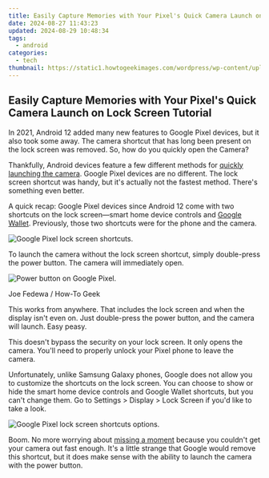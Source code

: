 ```yaml
---
title: Easily Capture Memories with Your Pixel's Quick Camera Launch on Lock Screen Tutorial
date: 2024-08-27 11:43:23
updated: 2024-08-29 10:48:34
tags:
  - android
categories:
  - tech
thumbnail: https://static1.howtogeekimages.com/wordpress/wp-content/uploads/2023/09/google-pixel-android-lock-screen.jpg
---
```


## Easily Capture Memories with Your Pixel's Quick Camera Launch on Lock Screen Tutorial

In 2021, Android 12 added many new features to Google Pixel devices, but it also took some away. The camera shortcut that has long been present on the lock screen was removed. So, how do you quickly open the Camera?

 Thankfully, Android devices feature a few different methods for [quickly launching the camera](https://sound-issues.techidaily.com/effective-techniques-to-restore-audio-functionality-in-conexant-smartaudio-hd-devices-compatible-with-windows/). Google Pixel devices are no different. The lock screen shortcut was handy, but it's actually not the fastest method. There's something even better.

 A quick recap: Google Pixel devices since Android 12 come with two shortcuts on the lock screen—smart home device controls and [Google Wallet](https://video-capture.techidaily.com/updated-2024-approved-innovative-techniques-for-secure-and-quality-vimeo-recording/). Previously, those two shortcuts were for the phone and the camera.

![Google Pixel lock screen shortcuts.](https://static1.howtogeekimages.com/wordpress/wp-content/uploads/2023/10/screenshot_20231003-163237.png) 

 To launch the camera without the lock screen shortcut, simply double-press the power button. The camera will immediately open.

![Power button on Google Pixel.](https://static1.howtogeekimages.com/wordpress/wp-content/uploads/2021/04/android-power-button.png) 

Joe Fedewa / How-To Geek

 This works from anywhere. That includes the lock screen and when the display isn't even on. Just double-press the power button, and the camera will launch. Easy peasy.

 This doesn't bypass the security on your lock screen. It only opens the camera. You'll need to properly unlock your Pixel phone to leave the camera.

 Unfortunately, unlike Samsung Galaxy phones, Google does not allow you to customize the shortcuts on the lock screen. You can choose to show or hide the smart home device controls and Google Wallet shortcuts, but you can't change them. Go to Settings > Display > Lock Screen if you'd like to take a look.

![Google Pixel lock screen shortcuts options.](https://static1.howtogeekimages.com/wordpress/wp-content/uploads/2023/10/screenshot_20231003-163612.png) 

 Boom. No more worrying about [missing a moment](https://win-dash.techidaily.com/complete-guide-free-driver-software-for-optimal-functionality-of-your-hp-designjet-500/) because you couldn't get your camera out fast enough. It's a little strange that Google would remove this shortcut, but it does make sense with the ability to launch the camera with the power button.

<ins class="adsbygoogle"
     style="display:block"
     data-ad-format="autorelaxed"
     data-ad-client="ca-pub-7571918770474297"
     data-ad-slot="1223367746"></ins>



<ins class="adsbygoogle"
     style="display:block"
     data-ad-client="ca-pub-7571918770474297"
     data-ad-slot="8358498916"
     data-ad-format="auto"
     data-full-width-responsive="true"></ins>
